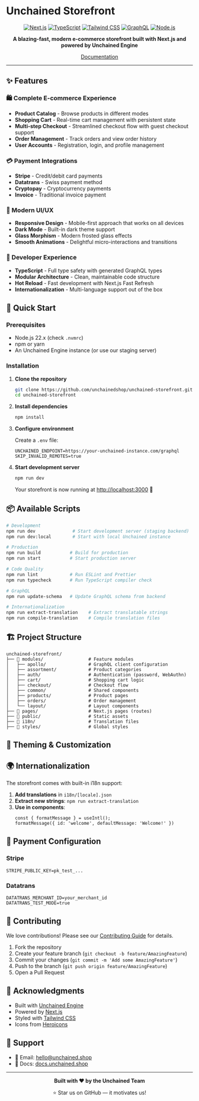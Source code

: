 # Unchained Storefront

<div align="center">
  
  [![Next.js](https://img.shields.io/badge/Next.js%2015-black?style=for-the-badge&logo=next.js&logoColor=white)](https://nextjs.org/)
  [![TypeScript](https://img.shields.io/badge/TypeScript-007ACC?style=for-the-badge&logo=typescript&logoColor=white)](https://www.typescriptlang.org/)
  [![Tailwind CSS](https://img.shields.io/badge/Tailwind%20CSS%20v4-38B2AC?style=for-the-badge&logo=tailwind-css&logoColor=white)](https://tailwindcss.com/)
  [![GraphQL](https://img.shields.io/badge/GraphQL-E10098?style=for-the-badge&logo=graphql&logoColor=white)](https://graphql.org/)
  [![Node.js](https://img.shields.io/badge/Node.js%2022-339933?style=for-the-badge&logo=node.js&logoColor=white)](https://nodejs.org/)

  **A blazing-fast, modern e-commerce storefront built with Next.js and powered by Unchained Engine**

  [Documentation](https://docs.unchained.shop)

</div>

---

## ✨ Features

### 🛍️ Complete E-commerce Experience
- **Product Catalog** - Browse products in different modes
- **Shopping Cart** - Real-time cart management with persistent state
- **Multi-step Checkout** - Streamlined checkout flow with guest checkout support
- **Order Management** - Track orders and view order history
- **User Accounts** - Registration, login, and profile management

### 💳 Payment Integrations
- **Stripe** - Credit/debit card payments
- **Datatrans** - Swiss payment method
- **Cryptopay** - Cryptocurrency payments
- **Invoice** - Traditional invoice payment

### 🎨 Modern UI/UX
- **Responsive Design** - Mobile-first approach that works on all devices
- **Dark Mode** - Built-in dark theme support
- **Glass Morphism** - Modern frosted glass effects
- **Smooth Animations** - Delightful micro-interactions and transitions

### 🔧 Developer Experience
- **TypeScript** - Full type safety with generated GraphQL types
- **Modular Architecture** - Clean, maintainable code structure
- **Hot Reload** - Fast development with Next.js Fast Refresh
- **Internationalization** - Multi-language support out of the box

## 🚀 Quick Start

### Prerequisites

- Node.js 22.x (check `.nvmrc`)
- npm or yarn
- An Unchained Engine instance (or use our staging server)

### Installation

1. **Clone the repository**
   ```bash
   git clone https://github.com/unchainedshop/unchained-storefront.git
   cd unchained-storefront
   ```

2. **Install dependencies**
   ```bash
   npm install
   ```

3. **Configure environment**
   
   Create a `.env` file:
   ```env
   UNCHAINED_ENDPOINT=https://your-unchained-instance.com/graphql
   SKIP_INVALID_REMOTES=true
   ```

4. **Start development server**
   ```bash
   npm run dev
   ```

   Your storefront is now running at [http://localhost:3000](http://localhost:3000) 🎉

## 📦 Available Scripts

```bash
# Development
npm run dev              # Start development server (staging backend)
npm run dev:local        # Start with local Unchained instance

# Production
npm run build           # Build for production
npm run start           # Start production server

# Code Quality
npm run lint            # Run ESLint and Prettier
npm run typecheck       # Run TypeScript compiler check

# GraphQL
npm run update-schema   # Update GraphQL schema from backend

# Internationalization
npm run extract-translation    # Extract translatable strings
npm run compile-translation    # Compile translation files
```

## 🏗️ Project Structure

```
unchained-storefront/
├── 📁 modules/                 # Feature modules
│   ├── apollo/                # GraphQL client configuration
│   ├── assortment/            # Product categories
│   ├── auth/                  # Authentication (password, WebAuthn)
│   ├── cart/                  # Shopping cart logic
│   ├── checkout/              # Checkout flow
│   ├── common/                # Shared components
│   ├── products/              # Product pages
│   ├── orders/                # Order management
│   └── layout/                # Layout components
├── 📁 pages/                   # Next.js pages (routes)
├── 📁 public/                  # Static assets
├── 📁 i18n/                    # Translation files
├── 📁 styles/                  # Global styles
```

## 🎨 Theming & Customization

## 🌍 Internationalization

The storefront comes with built-in i18n support:

1. **Add translations** in `i18n/[locale].json`
2. **Extract new strings**: `npm run extract-translation`
3. **Use in components**:
   ```tsx
   const { formatMessage } = useIntl();
   formatMessage({ id: 'welcome', defaultMessage: 'Welcome!' })
   ```

## 🔌 Payment Configuration

### Stripe
```env
STRIPE_PUBLIC_KEY=pk_test_...
```

### Datatrans
```env
DATATRANS_MERCHANT_ID=your_merchant_id
DATATRANS_TEST_MODE=true
```

## 🤝 Contributing

We love contributions! Please see our [Contributing Guide](CONTRIBUTING.md) for details.

1. Fork the repository
2. Create your feature branch (`git checkout -b feature/AmazingFeature`)
3. Commit your changes (`git commit -m 'Add some AmazingFeature'`)
4. Push to the branch (`git push origin feature/AmazingFeature`)
5. Open a Pull Request


## 🙏 Acknowledgments

- Built with [Unchained Engine](https://unchained.shop)
- Powered by [Next.js](https://nextjs.org)
- Styled with [Tailwind CSS](https://tailwindcss.com)
- Icons from [Heroicons](https://heroicons.com)

## 💬 Support

- 📧 Email: hello@unchained.shop
- 📖 Docs: [docs.unchained.shop](https://docs.unchained.shop)

---

<div align="center">
  
  **Built with ❤️ by the Unchained Team**
  
  ⭐ Star us on GitHub — it motivates us!
  
</div>